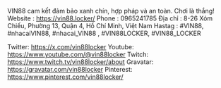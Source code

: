 VIN88 cam kết đảm bảo xanh chín, hợp pháp và an toàn. Chơi là thắng!
Website : https://vin88.locker/
Phone : 0965241785
Địa chỉ : 8-26 Xóm Chiếu, Phường 13, Quận 4, Hồ Chí Minh, Việt Nam
Hastag : #VIN88, #nhacaiVIN88, #nhacai_VIN88 , #VIN88LOCKER, #VIN88_LOCKER


Twitter: https://x.com/vin88locker
Youtube: https://www.youtube.com/@vin88locker
Twitch: https://www.twitch.tv/vin88locker/about
Gravatar: https://gravatar.com/vin88locker
Pinterest: https://www.pinterest.com/vin88locker/
